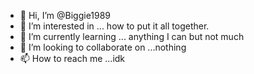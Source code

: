 - 👋 Hi, I’m @Biggie1989
- 👀 I’m interested in ... how to put it all together.
- 🌱 I’m currently learning ... anything I can but not much
- 💞️ I’m looking to collaborate on ...nothing
- 📫 How to reach me ...idk

<!---
Biggie1989/Biggie1989 is a ✨ special ✨ repository because its `README.md` (this file) appears on your GitHub profile.
You can click the Preview link to take a look at your changes.
--->
